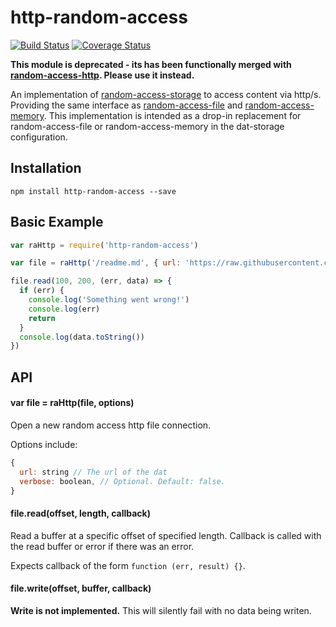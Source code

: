 # http-random-access

[![Build Status](https://travis-ci.org/e-e-e/http-random-access.svg?branch=master)](https://travis-ci.org/e-e-e/http-random-access) [![Coverage Status](https://coveralls.io/repos/github/e-e-e/http-random-access/badge.svg?branch=master)](https://coveralls.io/github/e-e-e/http-random-access?branch=master)

**This module is deprecated - its has been functionally merged with [random-access-http](https://www.npmjs.com/package/random-access-http). Please use it instead.**

An implementation of [random-access-storage](https://www.npmjs.com/package/random-access-storage) to access content via http/s.
Providing the same interface as [random-access-file](https://www.npmjs.com/package/random-access-file) and [random-access-memory](https://www.npmjs.com/package/random-access-memory). This implementation is intended as a drop-in replacement for random-access-file or random-access-memory in the dat-storage configuration.

## Installation

```
npm install http-random-access --save
```

## Basic Example

```js
var raHttp = require('http-random-access')

var file = raHttp('/readme.md', { url: 'https://raw.githubusercontent.com/e-e-e/http-random-access/master/' })

file.read(100, 200, (err, data) => {
  if (err) {
    console.log('Something went wrong!')
    console.log(err)
    return
  }
  console.log(data.toString())
})
```

## API

#### var file = raHttp(file, options)

Open a new random access http file connection.

Options include:
```js
{
  url: string // The url of the dat
  verbose: boolean, // Optional. Default: false.
}
```

#### file.read(offset, length, callback)

Read a buffer at a specific offset of specified length. Callback is called with the read buffer or error if there was an error.

Expects callback of the form `function (err, result) {}`.

#### file.write(offset, buffer, callback)

**Write is not implemented.** This will silently fail with no data being writen.
